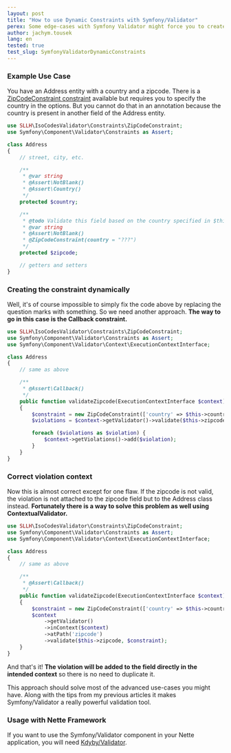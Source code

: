 ```yaml
---
layout: post
title: "How to use Dynamic Constraints with Symfony/Validator"
perex: Some edge-cases with Symfony Validator might force you to create a constraint dynamically during the validation. This article will show you how to do it and how to solve error mapping for such constraints.
author: jachym.tousek
lang: en
tested: true
test_slug: SymfonyValidatorDynamicConstraints
---
```



### Example Use Case

You have an Address entity with a country and a zipcode. There is a [ZipCodeConstraint constraint](https://github.com/Soullivaneuh/IsoCodesValidator/blob/master/src/Constraints/ZipCode.php) available but requires you to specify the country in the options. But you cannot do that in an annotation because the country is present in another field of the Address entity.

```php
use SLLH\IsoCodesValidator\Constraints\ZipCodeConstraint;
use Symfony\Component\Validator\Constraints as Assert;

class Address
{
    // street, city, etc.

    /**
     * @var string
     * @Assert\NotBlank()
     * @Assert\Country()
     */
    protected $country;

    /**
     * @todo Validate this field based on the country specified in $this->country.
     * @var string
     * @Assert\NotBlank()
     * @ZipCodeConstraint(country = "???")
     */
    protected $zipcode;

    // getters and setters
}
```


### Creating the constraint dynamically

Well, it's of course impossible to simply fix the code above by replacing the question marks with something. So we need another approach. **The way to go in this case is the Callback constraint.**

```php
use SLLH\IsoCodesValidator\Constraints\ZipCodeConstraint;
use Symfony\Component\Validator\Constraints as Assert;
use Symfony\Component\Validator\Context\ExecutionContextInterface;

class Address
{
    // same as above

    /**
     * @Assert\Callback()
     */
    public function validateZipcode(ExecutionContextInterface $context)
    {
        $constraint = new ZipCodeConstraint(['country' => $this->country]);
        $violations = $context->getValidator()->validate($this->zipcode, $constraint);

        foreach ($violations as $violation) {
            $context->getViolations()->add($violation);
        }
    }
}
```


### Correct violation context

Now this is almost correct except for one flaw. If the zipcode is not valid, the violation is not attached to the zipcode field but to the Address class instead. **Fortunately there is a way to solve this problem as well using ContextualValidator.**

```php
use SLLH\IsoCodesValidator\Constraints\ZipCodeConstraint;
use Symfony\Component\Validator\Constraints as Assert;
use Symfony\Component\Validator\Context\ExecutionContextInterface;

class Address
{
    // same as above

    /**
     * @Assert\Callback()
     */
    public function validateZipcode(ExecutionContextInterface $context)
    {
        $constraint = new ZipCodeConstraint(['country' => $this->country]);
        $context
            ->getValidator()
            ->inContext($context)
            ->atPath('zipcode')
            ->validate($this->zipcode, $constraint);
    }
}
```

And that's it! **The violation will be added to the field directly in the intended context** so there is no need to duplicate it.

This approach should solve most of the advanced use-cases you might have. Along with the tips from my previous articles it makes Symfony/Validator a really powerful validation tool.


### Usage with Nette Framework

If you want to use the Symfony/Validator component in your Nette application, you will need [Kdyby/Validator](https://github.com/Kdyby/Validator).
